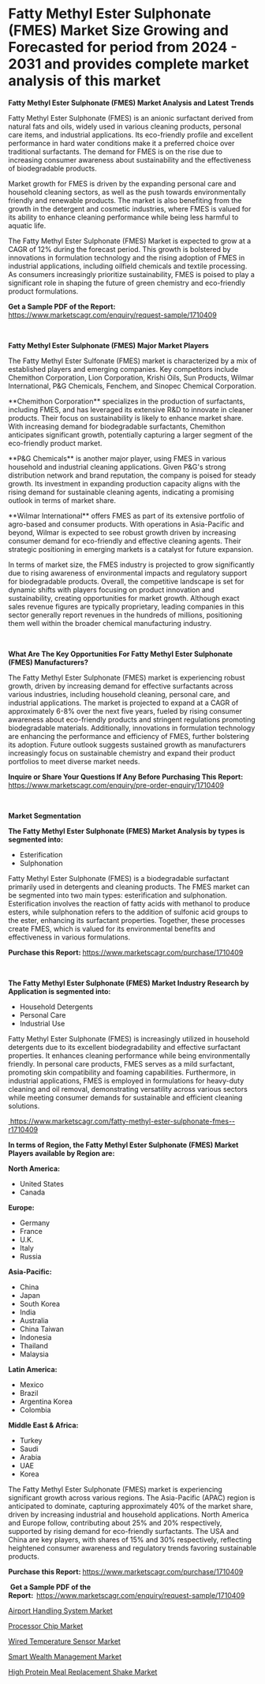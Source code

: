 <p><h1>Fatty Methyl Ester Sulphonate (FMES) Market Size Growing and Forecasted for period from 2024 - 2031 and provides complete market analysis of this market</h1></p><p><strong>Fatty Methyl Ester Sulphonate (FMES) Market Analysis and Latest Trends</strong></p>
<p><p>Fatty Methyl Ester Sulphonate (FMES) is an anionic surfactant derived from natural fats and oils, widely used in various cleaning products, personal care items, and industrial applications. Its eco-friendly profile and excellent performance in hard water conditions make it a preferred choice over traditional surfactants. The demand for FMES is on the rise due to increasing consumer awareness about sustainability and the effectiveness of biodegradable products.</p><p>Market growth for FMES is driven by the expanding personal care and household cleaning sectors, as well as the push towards environmentally friendly and renewable products. The market is also benefiting from the growth in the detergent and cosmetic industries, where FMES is valued for its ability to enhance cleaning performance while being less harmful to aquatic life. </p><p>The Fatty Methyl Ester Sulphonate (FMES) Market is expected to grow at a CAGR of 12% during the forecast period. This growth is bolstered by innovations in formulation technology and the rising adoption of FMES in industrial applications, including oilfield chemicals and textile processing. As consumers increasingly prioritize sustainability, FMES is poised to play a significant role in shaping the future of green chemistry and eco-friendly product formulations.</p></p>
<p><strong>Get a Sample PDF of the Report:&nbsp;</strong> <a href="https://www.marketscagr.com/enquiry/request-sample/1710409?utm_campaign=1773&utm_medium=2&utm_source=Github&utm_content=ia&utm_term=22102024&utm_id=fatty-methyl-ester-sulphonate-fmes">https://www.marketscagr.com/enquiry/request-sample/1710409</a></p>
<p>&nbsp;</p>
<p><strong>Fatty Methyl Ester Sulphonate (FMES) Major Market Players</strong></p>
<p><p>The Fatty Methyl Ester Sulfonate (FMES) market is characterized by a mix of established players and emerging companies. Key competitors include Chemithon Corporation, Lion Corporation, Krishi Oils, Sun Products, Wilmar International, P&G Chemicals, Fenchem, and Sinopec Chemical Corporation.</p><p>**Chemithon Corporation** specializes in the production of surfactants, including FMES, and has leveraged its extensive R&D to innovate in cleaner products. Their focus on sustainability is likely to enhance market share. With increasing demand for biodegradable surfactants, Chemithon anticipates significant growth, potentially capturing a larger segment of the eco-friendly product market.</p><p>**P&G Chemicals** is another major player, using FMES in various household and industrial cleaning applications. Given P&G's strong distribution network and brand reputation, the company is poised for steady growth. Its investment in expanding production capacity aligns with the rising demand for sustainable cleaning agents, indicating a promising outlook in terms of market share.</p><p>**Wilmar International** offers FMES as part of its extensive portfolio of agro-based and consumer products. With operations in Asia-Pacific and beyond, Wilmar is expected to see robust growth driven by increasing consumer demand for eco-friendly and effective cleaning agents. Their strategic positioning in emerging markets is a catalyst for future expansion.</p><p>In terms of market size, the FMES industry is projected to grow significantly due to rising awareness of environmental impacts and regulatory support for biodegradable products. Overall, the competitive landscape is set for dynamic shifts with players focusing on product innovation and sustainability, creating opportunities for market growth. Although exact sales revenue figures are typically proprietary, leading companies in this sector generally report revenues in the hundreds of millions, positioning them well within the broader chemical manufacturing industry.</p></p>
<p>&nbsp;</p>
<p><strong>What Are The Key Opportunities For Fatty Methyl Ester Sulphonate (FMES) Manufacturers?</strong></p>
<p><p>The Fatty Methyl Ester Sulphonate (FMES) market is experiencing robust growth, driven by increasing demand for effective surfactants across various industries, including household cleaning, personal care, and industrial applications. The market is projected to expand at a CAGR of approximately 6-8% over the next five years, fueled by rising consumer awareness about eco-friendly products and stringent regulations promoting biodegradable materials. Additionally, innovations in formulation technology are enhancing the performance and efficiency of FMES, further bolstering its adoption. Future outlook suggests sustained growth as manufacturers increasingly focus on sustainable chemistry and expand their product portfolios to meet diverse market needs.</p></p>
<p><strong>Inquire or Share Your Questions If Any Before Purchasing This Report:</strong> <a href="https://www.marketscagr.com/enquiry/pre-order-enquiry/1710409?utm_campaign=1773&utm_medium=2&utm_source=Github&utm_content=ia&utm_term=22102024&utm_id=fatty-methyl-ester-sulphonate-fmes">https://www.marketscagr.com/enquiry/pre-order-enquiry/1710409</a></p>
<p>&nbsp;</p>
<p><strong>Market Segmentation</strong></p>
<p><strong>The Fatty Methyl Ester Sulphonate (FMES) Market Analysis by types is segmented into:</strong></p>
<p><ul><li>Esterification</li><li>Sulphonation</li></ul></p>
<p><p>Fatty Methyl Ester Sulphonate (FMES) is a biodegradable surfactant primarily used in detergents and cleaning products. The FMES market can be segmented into two main types: esterification and sulphonation. Esterification involves the reaction of fatty acids with methanol to produce esters, while sulphonation refers to the addition of sulfonic acid groups to the ester, enhancing its surfactant properties. Together, these processes create FMES, which is valued for its environmental benefits and effectiveness in various formulations.</p></p>
<p><strong>Purchase this Report:&nbsp;</strong><a href="https://www.marketscagr.com/purchase/1710409?utm_campaign=1773&utm_medium=2&utm_source=Github&utm_content=ia&utm_term=22102024&utm_id=fatty-methyl-ester-sulphonate-fmes">https://www.marketscagr.com/purchase/1710409</a></p>
<p>&nbsp;</p>
<p><strong>The Fatty Methyl Ester Sulphonate (FMES) Market Industry Research by Application is segmented into:</strong></p>
<p><ul><li>Household Detergents</li><li>Personal Care</li><li>Industrial Use</li></ul></p>
<p><p>Fatty Methyl Ester Sulphonate (FMES) is increasingly utilized in household detergents due to its excellent biodegradability and effective surfactant properties. It enhances cleaning performance while being environmentally friendly. In personal care products, FMES serves as a mild surfactant, promoting skin compatibility and foaming capabilities. Furthermore, in industrial applications, FMES is employed in formulations for heavy-duty cleaning and oil removal, demonstrating versatility across various sectors while meeting consumer demands for sustainable and efficient cleaning solutions.</p></p>
<p><a href="https://www.marketscagr.com/fatty-methyl-ester-sulphonate-fmes--r1710409?utm_campaign=1773&utm_medium=2&utm_source=Github&utm_content=ia&utm_term=22102024&utm_id=fatty-methyl-ester-sulphonate-fmes">&nbsp;https://www.marketscagr.com/fatty-methyl-ester-sulphonate-fmes--r1710409</a></p>
<p><strong>In terms of Region, the Fatty Methyl Ester Sulphonate (FMES) Market Players available by Region are:</strong></p>
<p>
    <p> <strong> North America: </strong>
        <ul>
            <li>United States</li>
            <li>Canada</li>
        </ul>
        </p> 
    <p> <strong> Europe: </strong>
        <ul>
            <li>Germany</li>
            <li>France</li>
            <li>U.K.</li>
            <li>Italy</li>
            <li>Russia</li>
        </ul>
        </p> 
    <p> <strong> Asia-Pacific: </strong>
        <ul>
            <li>China</li>
            <li>Japan</li>
            <li>South Korea</li>
            <li>India</li>
            <li>Australia</li>
            <li>China Taiwan</li>
            <li>Indonesia</li>
            <li>Thailand</li>
            <li>Malaysia</li>
        </ul>
        </p> 
    <p> <strong> Latin America: </strong>
        <ul>
            <li>Mexico</li>
            <li>Brazil</li>
            <li>Argentina Korea</li>
            <li>Colombia</li>
        </ul>
        </p> 
    <p> <strong> Middle East & Africa: </strong>
        <ul>
            <li>Turkey</li>
            <li>Saudi</li>
            <li>Arabia</li>
            <li>UAE</li>
            <li>Korea</li>
        </ul>
    </p>
    </p>
<p><p>The Fatty Methyl Ester Sulphonate (FMES) market is experiencing significant growth across various regions. The Asia-Pacific (APAC) region is anticipated to dominate, capturing approximately 40% of the market share, driven by increasing industrial and household applications. North America and Europe follow, contributing about 25% and 20% respectively, supported by rising demand for eco-friendly surfactants. The USA and China are key players, with shares of 15% and 30% respectively, reflecting heightened consumer awareness and regulatory trends favoring sustainable products.</p></p>
<p><strong>Purchase this Report: </strong><a href="https://www.marketscagr.com/purchase/1710409?utm_campaign=1773&utm_medium=2&utm_source=Github&utm_content=ia&utm_term=22102024&utm_id=fatty-methyl-ester-sulphonate-fmes">https://www.marketscagr.com/purchase/1710409</a></p>
<p>&nbsp;<strong>Get a Sample PDF of the Report:&nbsp;&nbsp;</strong><a href="https://www.marketscagr.com/enquiry/request-sample/1710409?utm_campaign=1773&utm_medium=2&utm_source=Github&utm_content=ia&utm_term=22102024&utm_id=fatty-methyl-ester-sulphonate-fmes">https://www.marketscagr.com/enquiry/request-sample/1710409</a></p>
<p><strong></strong></p>
<p><p><a href="https://www.linkedin.com/pulse/airport-handling-system-market-size-share-trends-analysis-iss5f?utm_campaign=1773&utm_medium=2&utm_source=Github&utm_content=ia&utm_term=22102024&utm_id=fatty-methyl-ester-sulphonate-fmes">Airport Handling System Market</a></p><p><a href="https://www.linkedin.com/pulse/processor-chip-revenue-growth-report-2024-2031-seeresearch-nqr3f?utm_campaign=1773&utm_medium=2&utm_source=Github&utm_content=ia&utm_term=22102024&utm_id=fatty-methyl-ester-sulphonate-fmes">Processor Chip Market</a></p><p><a href="https://www.linkedin.com/pulse/wired-temperature-sensor-market-revolution-size-share-emerging-ee0cf?utm_campaign=1773&utm_medium=2&utm_source=Github&utm_content=ia&utm_term=22102024&utm_id=fatty-methyl-ester-sulphonate-fmes">Wired Temperature Sensor Market</a></p><p><a href="https://www.linkedin.com/pulse/smart-wealth-management-market-outlook-current-assessment-ospff?utm_campaign=1773&utm_medium=2&utm_source=Github&utm_content=ia&utm_term=22102024&utm_id=fatty-methyl-ester-sulphonate-fmes">Smart Wealth Management Market</a></p><p><a href="https://www.linkedin.com/pulse/high-protein-meal-replacement-shake-market-global-ikvgf?utm_campaign=1773&utm_medium=2&utm_source=Github&utm_content=ia&utm_term=22102024&utm_id=fatty-methyl-ester-sulphonate-fmes">High Protein Meal Replacement Shake Market</a></p></p>